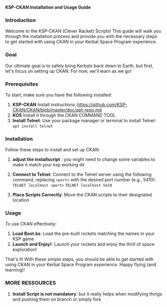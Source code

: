 **KSP-CKAN Installation and Usage Guide**

### Introduction

Welcome to the KSP-CKAN (Clever Racket) Scripts! This guide will 
walk you through the installation process and provide you with 
the necessary steps to get started with using CKAN in your 
Kerbal Space Program experience.

### Goal

Our ultimate goal is to safely bring Kerbals back down to Earth, 
but first, let's focus on setting up CKAN. For now, we'll learn 
as we go!

### Prerequisites

To start, make sure you have the following installed:

1. **KSP-CKAN**  Install instructions :https://github.com/KSP-CKAN/CKAN/blob/master/doc/apt-repo.md
2. **KOS** Install it through the CKAN COMMAND TOOL
3. **Install Telnet**: Use your package manager or terminal to install Telnet: `apt install telnet`

### Installation

Follow these steps to install and set up CKAN:
1. **adjust the installscript** : you might need to change some variables to make it match your ksp working dir

2. **Connect to Telnet**: Connect to the Telnet server using the 
following command, replacing `<port>` with the desired port 
number (e.g., 5410): `TELNET localhost <port>`   `TELNET localhost 5410`
3. **Place Scripts Correctly**: Move the CKAN scripts to their 
designated location

### Usage

To use CKAN effectively:

1. **Load Boot.ks**: Load the pre-built rockets matching the 
names in your KSP game
2. **Launch and Enjoy!**: Launch your rockets and enjoy the 
thrill of space exploration!

That's it! With these simple steps, you should be able to get 
started with using CKAN in your Kerbal Space Program experience. 
Happy flying (and learning)!


### MORE RESSOURCES
1. **Install Script is not mandatory**: but it really helps when modifying things and pushing them on branch or simply fork